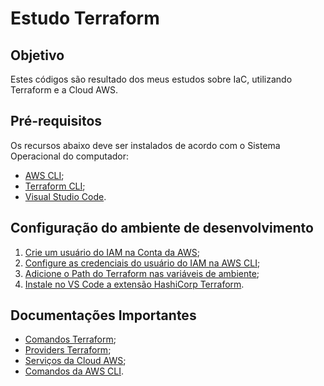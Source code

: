 # Estudo Terraform

## Objetivo

Estes códigos são resultado dos meus estudos sobre IaC, utilizando Terraform e a Cloud AWS.

## Pré-requisitos

Os recursos abaixo deve ser instalados de acordo com o Sistema Operacional do computador:

- [AWS CLI](https://docs.aws.amazon.com/cli/latest/userguide/getting-started-install.html);
- [Terraform CLI](https://developer.hashicorp.com/terraform/tutorials/aws-get-started/install-cli);
- [Visual Studio Code](https://code.visualstudio.com/docs/setup/setup-overview).

## Configuração do ambiente de desenvolvimento

1. [Crie um usuário do IAM na Conta da AWS](https://docs.aws.amazon.com/pt_br/IAM/latest/UserGuide/id_users_create.html);
2. [Configure as credenciais do usuário do IAM na AWS CLI](https://docs.aws.amazon.com/cli/latest/reference/configure/);
3. [Adicione o Path do Terraform nas variáveis de ambiente](https://phoenixnap.com/kb/how-to-install-terraform); 
4. [Instale no VS Code a extensão HashiCorp Terraform](https://marketplace.visualstudio.com/items?itemName=HashiCorp.terraform).

## Documentações Importantes

- [Comandos Terraform](https://developer.hashicorp.com/terraform/cli/commands);
- [Providers Terraform](https://registry.terraform.io/browse/providers);
- [Serviços da Cloud AWS](https://aws.amazon.com/pt/what-is-aws/);
- [Comandos da AWS CLI](https://docs.aws.amazon.com/cli/latest/#aws-cli-command-reference).
